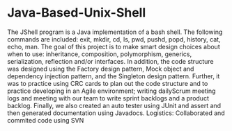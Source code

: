 # Java-Based-Unix-Shell
The JShell program is a Java implementation of a bash shell. The following commands are included: exit, mkdir, cd, ls, pwd, pushd, popd, history, cat, echo, man. The goal of this project is to make smart design choices about when to use: inheritance, composition, polymorphism, generics, serialization, reflection and/or interfaces. In addition, the code structure was designed using the Factory design pattern, Mock object and dependency injection pattern, and the Singleton design pattern. Further, it was to practice using CRC cards to plan out the code structure and to practice developing in an Agile environment; writing dailyScrum meeting logs and meeting with our team to write sprint backlogs and a product backlog. Finally, we also created an auto tester using JUnit and assert and then generated documentation using Javadocs. Logistics: Collaborated and commited code using SVN
